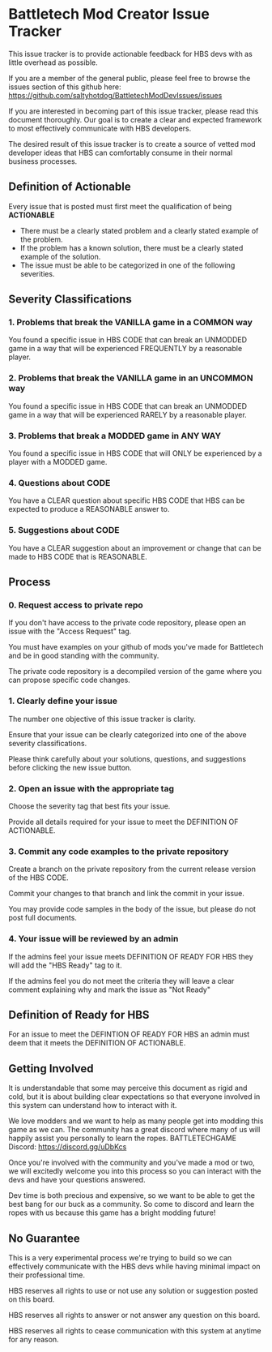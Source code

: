 # Battletech Mod Creator Issue Tracker

This issue tracker is to provide actionable feedback for HBS devs with as little overhead as possible.

If you are a member of the general public, please feel free to browse the issues section of this github here: https://github.com/saltyhotdog/BattletechModDevIssues/issues

If you are interested in becoming part of this issue tracker, please read this document thoroughly. Our goal is to create a clear and expected framework to most effectively communicate with HBS developers.

The desired result of this issue tracker is to create a source of vetted mod developer ideas that HBS can comfortably consume in their normal business processes.

## Definition of Actionable

Every issue that is posted must first meet the qualification of being **ACTIONABLE**

* There must be a clearly stated problem and a clearly stated example of the problem.
* If the problem has a known solution, there must be a clearly stated example of the solution.
* The issue must be able to be categorized in one of the following severities.

## Severity Classifications

### 1. Problems that break the VANILLA game in a COMMON way

You found a specific issue in HBS CODE that can break an UNMODDED game in a way that will be experienced FREQUENTLY by a reasonable player.

### 2. Problems that break the VANILLA game in an UNCOMMON way

You found a specific issue in HBS CODE that can break an UNMODDED game in a way that will be experienced RARELY by a reasonable player.

### 3. Problems that break a MODDED game in ANY WAY

You found a specific issue in HBS CODE that will ONLY be experienced by a player with a MODDED game.

### 4. Questions about CODE

You have a CLEAR question about specific HBS CODE that HBS can be expected to produce a REASONABLE answer to.

### 5. Suggestions about CODE

You have a CLEAR suggestion about an improvement or change that can be made to HBS CODE that is REASONABLE.

## Process

### 0. Request access to private repo

If you don't have access to the private code repository, please open an issue with the "Access Request" tag.

You must have examples on your github of mods you've made for Battletech and be in good standing with the community.

The private code repository is a decompiled version of the game where you can propose specific code changes.

### 1. Clearly define your issue

The number one objective of this issue tracker is clarity.

Ensure that your issue can be clearly categorized into one of the above severity classifications.

Please think carefully about your solutions, questions, and suggestions before clicking the new issue button.

### 2. Open an issue with the appropriate tag

Choose the severity tag that best fits your issue.

Provide all details required for your issue to meet the DEFINITION OF ACTIONABLE.

### 3. Commit any code examples to the private repository

Create a branch on the private repository from the current release version of the HBS CODE.

Commit your changes to that branch and link the commit in your issue.

You may provide code samples in the body of the issue, but please do not post full documents.

### 4. Your issue will be reviewed by an admin

If the admins feel your issue meets DEFINITION OF READY FOR HBS they will add the "HBS Ready" tag to it.

If the admins feel you do not meet the criteria they will leave a clear comment explaining why and mark the issue as "Not Ready"

## Definition of Ready for HBS

For an issue to meet the DEFINTION OF READY FOR HBS an admin must deem that it meets the DEFINITION OF ACTIONABLE.

## Getting Involved

It is understandable that some may perceive this document as rigid and cold, but it is about building clear expectations so that everyone involved in this system can understand how to interact with it.

We love modders and we want to help as many people get into modding this game as we can. The community has a great discord where many of us will happily assist you personally to learn the ropes. BATTLETECHGAME Discord: https://discord.gg/uDbKcs

Once you're involved with the community and you've made a mod or two, we will excitedly welcome you into this process so you can interact with the devs and have your questions answered.

Dev time is both precious and expensive, so we want to be able to get the best bang for our buck as a community. So come to discord and learn the ropes with us because this game has a bright modding future!

## No Guarantee

This is a very experimental process we're trying to build so we can effectively communicate with the HBS devs while having minimal impact on their professional time. 

HBS reserves all rights to use or not use any solution or suggestion posted on this board.

HBS reserves all rights to answer or not answer any question on this board.

HBS reserves all rights to cease communication with this system at anytime for any reason.